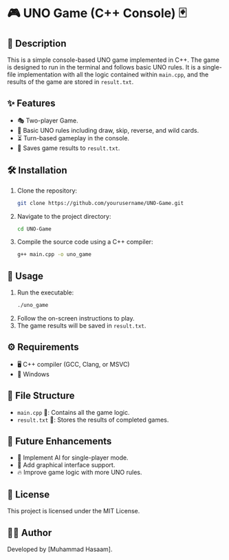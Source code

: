 # 🎮 UNO Game (C++ Console) 🃏

## 📌 Description
This is a simple console-based UNO game implemented in C++. The game is designed to run in the terminal and follows basic UNO rules. It is a single-file implementation with all the logic contained within `main.cpp`, and the results of the game are stored in `result.txt`.

## ✨ Features
- 🎭 Two-player Game.
- 🔄 Basic UNO rules including draw, skip, reverse, and wild cards.
- ⏳ Turn-based gameplay in the console.
- 📝 Saves game results to `result.txt`.

## 🛠 Installation
1. Clone the repository:
   ```sh
   git clone https://github.com/yourusername/UNO-Game.git
   ```
2. Navigate to the project directory:
   ```sh
   cd UNO-Game
   ```
3. Compile the source code using a C++ compiler:
   ```sh
   g++ main.cpp -o uno_game
   ```

## 🚀 Usage
1. Run the executable:
   ```sh
   ./uno_game
   ```
2. Follow the on-screen instructions to play.
3. The game results will be saved in `result.txt`.

## ⚙ Requirements
- 🖥 C++ compiler (GCC, Clang, or MSVC)
- 🏁 Windows

## 📂 File Structure
- `main.cpp` 📜: Contains all the game logic.
- `result.txt` 📝: Stores the results of completed games.

## 🚧 Future Enhancements
- 🤖 Implement AI for single-player mode.
- 🎨 Add graphical interface support.
- 🔥 Improve game logic with more UNO rules.

## 📜 License
This project is licensed under the MIT License.

## 👨‍💻 Author
Developed by [Muhammad Hasaam].


